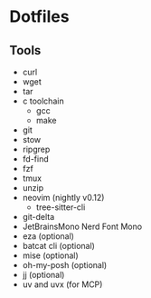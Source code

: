 # Dotfiles

## Tools

- curl
- wget
- tar
- c toolchain
    - gcc
    - make
- git
- stow
- ripgrep
- fd-find
- fzf
- tmux
- unzip
- neovim (nightly v0.12)
    - tree-sitter-cli
- git-delta
- JetBrainsMono Nerd Font Mono
- eza (optional)
- batcat cli (optional)
- mise (optional)
- oh-my-posh (optional)
- jj (optional)
- uv and uvx (for MCP)
